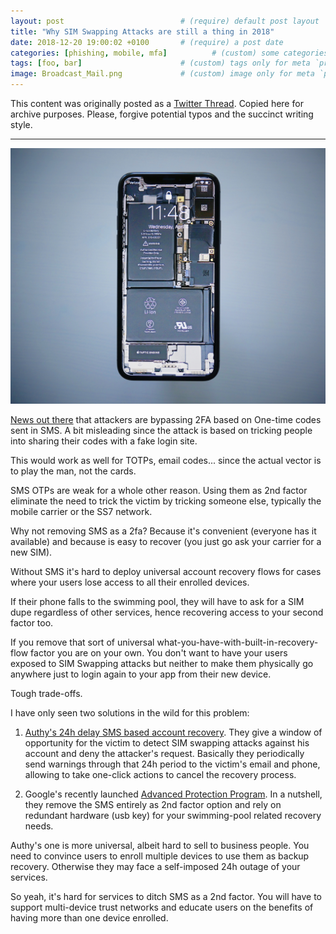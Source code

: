 ```yaml
---
layout: post                          # (require) default post layout
title: "Why SIM Swapping Attacks are still a thing in 2018"                   # (require) a string title
date: 2018-12-20 19:00:02 +0100       # (require) a post date
categories: [phishing, mobile, mfa]          # (custom) some categories, but makesure these categories already exists inside path of `category/`
tags: [foo, bar]                      # (custom) tags only for meta `property="article:tag"`
image: Broadcast_Mail.png             # (custom) image only for meta `property="og:image"`, save your image # inside path of `static/img/_posts`
---
```


This content was originally posted as a [Twitter Thread](https://twitter.com/olemoudi/status/1075862329949126657). Copied here for archive purposes. Please, forgive potential typos and the succinct writing style.

---

![sim swapping](/static/img/sim-swapping.jpg)

[News out there](https://twitter.com/olemoudi/status/1075862329949126657) that attackers are bypassing 2FA based on One-time codes sent in SMS. A bit misleading since the attack is based on tricking people into sharing their codes with a fake login site.

This would work as well for TOTPs, email codes... since the actual vector is to play the man, not the cards.

SMS OTPs are weak for a whole other reason. Using them as 2nd factor eliminate the need to trick the victim by tricking someone else, typically the mobile carrier or the SS7 network.

Why not removing SMS as a 2fa? Because it's convenient (everyone has it available) and because is easy to recover (you just go ask your carrier for a new SIM).

Without SMS it's hard to deploy universal account recovery flows for cases where your users lose access to all their enrolled devices.

If their phone falls to the swimming pool, they will have to ask for a SIM dupe regardless of other services, hence recovering access to your second factor too.


If you remove that sort of universal what-you-have-with-built-in-recovery-flow factor you are on your own. You don't want to have your users exposed to SIM Swapping attacks but neither to make them physically go anywhere just to login again to your app from their new device.

Tough trade-offs.

I have only seen two solutions in the wild for this problem:

1. [Authy's 24h delay SMS based account recovery](https://twitter.com/olemoudi/status/1075862329949126657). They give a window of opportunity for the victim to detect SIM swapping attacks against his account and deny the attacker's request. Basically they periodically send warnings through that 24h period to the victim's email and phone, allowing to take one-click actions to cancel the recovery process.

2. Google's recently launched [Advanced Protection Program](https://twitter.com/olemoudi/status/1075862329949126657). In a nutshell, they remove the SMS entirely as 2nd factor option and rely on redundant hardware (usb key) for your swimming-pool related recovery needs.

Authy's one is more universal, albeit hard to sell to business people. You need to convince users to enroll multiple devices to use them as backup recovery. Otherwise they may face a self-imposed 24h outage of your services. 

So yeah, it's hard for services to ditch SMS as a 2nd factor. You will have to support multi-device trust networks and educate users on the benefits of having more than one device enrolled.



